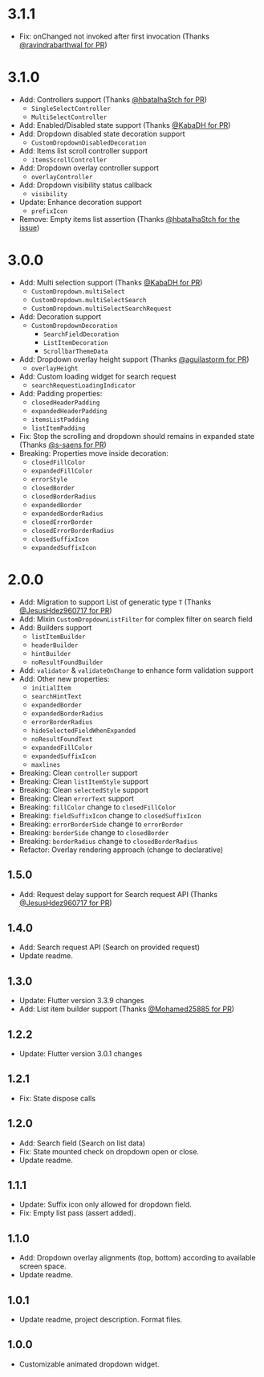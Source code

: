 # 3.1.1

- Fix: onChanged not invoked after first invocation (Thanks [@ravindrabarthwal for PR](https://github.com/AbdullahChauhan/custom-dropdown/pull/76))

# 3.1.0

- Add: Controllers support (Thanks [@hbatalhaStch for PR](https://github.com/AbdullahChauhan/custom-dropdown/pull/66))
  - `SingleSelectController`
  - `MultiSelectController`
- Add: Enabled/Disabled state support (Thanks [@KabaDH for PR](https://github.com/AbdullahChauhan/custom-dropdown/pull/55))
- Add: Dropdown disabled state decoration support
  - `CustomDropdownDisabledDecoration`
- Add: Items list scroll controller support
  - `itemsScrollController`
- Add: Dropdown overlay controller support
  - `overlayController`
- Add: Dropdown visibility status callback
  - `visibility`
- Update: Enhance decoration support
  - `prefixIcon`
- Remove: Empty items list assertion (Thanks [@hbatalhaStch for the issue](https://github.com/AbdullahChauhan/custom-dropdown/issues/64))

# 3.0.0

- Add: Multi selection support (Thanks [@KabaDH for PR](https://github.com/AbdullahChauhan/custom-dropdown/pull/40))
  - `CustomDropdown.multiSelect`
  - `CustomDropdown.multiSelectSearch`
  - `CustomDropdown.multiSelectSearchRequest`
- Add: Decoration support
  - `CustomDropdownDecoration`
    - `SearchFieldDecoration`
    - `ListItemDecoration`
    - `ScrollbarThemeData`
- Add: Dropdown overlay height support (Thanks [@aguilastorm for PR](https://github.com/AbdullahChauhan/custom-dropdown/pull/38))
  - `overlayHeight`
- Add: Custom loading widget for search request
  - `searchRequestLoadingIndicator`
- Add: Padding properties:
  - `closedHeaderPadding`
  - `expandedHeaderPadding`
  - `itemsListPadding`
  - `listItemPadding`
- Fix: Stop the scrolling and dropdown should remains in expanded state (Thanks [@s-saens for PR](https://github.com/AbdullahChauhan/custom-dropdown/pull/34))
- Breaking: Properties move inside decoration:
  - `closedFillColor`
  - `expandedFillColor`
  - `errorStyle`
  - `closedBorder`
  - `closedBorderRadius`
  - `expandedBorder`
  - `expandedBorderRadius`
  - `closedErrorBorder`
  - `closedErrorBorderRadius`
  - `closedSuffixIcon`
  - `expandedSuffixIcon`

# 2.0.0

- Add: Migration to support List of generatic type `T` (Thanks [@JesusHdez960717 for PR](https://github.com/AbdullahChauhan/custom-dropdown/pull/20))
- Add: Mixin `CustomDropdownListFilter` for complex filter on search field
- Add: Builders support
  - `listItemBuilder`
  - `headerBuilder`
  - `hintBuilder`
  - `noResultFoundBuilder`
- Add: `validator` & `validateOnChange` to enhance form validation support
- Add: Other new properties:
  - `initialItem`
  - `searchHintText`
  - `expandedBorder`
  - `expandedBorderRadius`
  - `errorBorderRadius`
  - `hideSelectedFieldWhenExpanded`
  - `noResultFoundText`
  - `expandedFillColor`
  - `expandedSuffixIcon`
  - `maxlines`
- Breaking: Clean `controller` support
- Breaking: Clean `listItemStyle` support
- Breaking: Clean `selectedStyle` support
- Breaking: Clean `errorText` support
- Breaking: `fillColor` change to `closedFillColor`
- Breaking: `fieldSuffixIcon` change to `closedSuffixIcon`
- Breaking: `errorBorderSide` change to `errorBorder`
- Breaking: `borderSide` change to `closedBorder`
- Breaking: `borderRadius` change to `closedBorderRadius`
- Refactor: Overlay rendering approach (change to declarative)

## 1.5.0

- Add: Request delay support for Search request API (Thanks [@JesusHdez960717 for PR](https://github.com/AbdullahChauhan/custom-dropdown/pull/19))

## 1.4.0

- Add: Search request API (Search on provided request)
- Update readme.

## 1.3.0

- Update: Flutter version 3.3.9 changes
- Add: List item builder support (Thanks [@Mohamed25885 for PR](https://github.com/AbdullahChauhan/custom-dropdown/pull/14))

## 1.2.2

- Update: Flutter version 3.0.1 changes

## 1.2.1

- Fix: State dispose calls

## 1.2.0

- Add: Search field (Search on list data)
- Fix: State mounted check on dropdown open or close.
- Update readme.

## 1.1.1

- Update: Suffix icon only allowed for dropdown field.
- Fix: Empty list pass (assert added).

## 1.1.0

- Add: Dropdown overlay alignments (top, bottom) according to available screen space.
- Update readme.

## 1.0.1

- Update readme, project description. Format files.

## 1.0.0

- Customizable animated dropdown widget.
